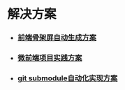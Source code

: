 # 解决方案

 *  ### [前端骨架屏自动生成方案](/modules/solution/skeleton)

 *  ### [微前端项目实践方案](/modules/solution/micro)

 *  ###  [git submodule自动化实现方案](/modules/solution/node_git_submodule)


 <!-- https://juejin.im/post/5d320900f265da1bd424bab9#heading-2
网页骨架屏自动生成方案


https://juejin.im/post/5e80bd84e51d4547134bc32c#heading-0
一步步带你实践自动化生成骨架屏

马蜂窝技术-骨架屏
https://www.cnblogs.com/mfwtech/p/11474796.html -->


